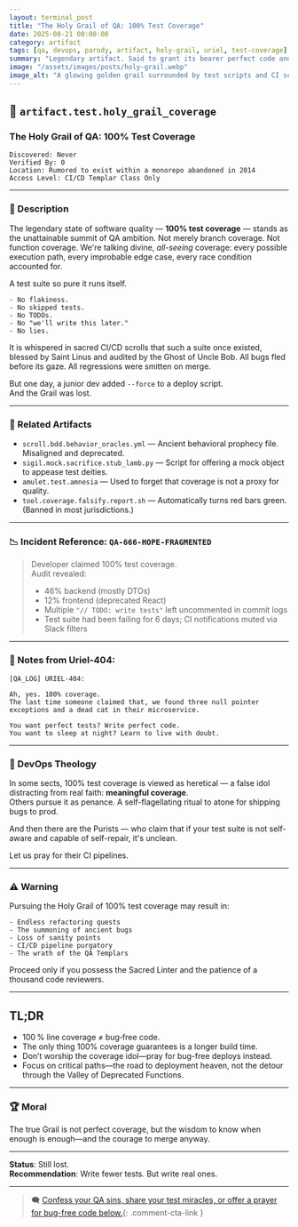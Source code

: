 ```yaml
---
layout: terminal_post
title: "The Holy Grail of QA: 100% Test Coverage"
date: 2025-08-21 00:00:00
category: artifact
tags: [qa, devops, parody, artifact, holy-grail, uriel, test-coverage]
summary: "Legendary artifact. Said to grant its bearer perfect code and eternal deployment peace. Sought by QA Templars, lost to time and junior devs."
image: "/assets/images/posts/holy-grail.webp"
image_alt: "A glowing golden grail surrounded by test scripts and CI scrolls."
---
```


## 🧪 `artifact.test.holy_grail_coverage`  
### The Holy Grail of QA: 100% Test Coverage

```
Discovered: Never  
Verified By: 0  
Location: Rumored to exist within a monorepo abandoned in 2014  
Access Level: CI/CD Templar Class Only  
```

---

### 📜 Description

<span class="dropcap">T</span>he legendary state of software quality — **100% test coverage** — stands as the unattainable summit of QA ambition. Not merely branch coverage. Not function coverage. We're talking divine, *all-seeing* coverage: every possible execution path, every improbable edge case, every race condition accounted for.

A test suite so pure it runs itself.

```
- No flakiness.  
- No skipped tests.  
- No TODOs.  
- No "we'll write this later."  
- No lies.
```

<span class="decorative">It is whispered in sacred CI/CD scrolls that such a suite once existed, blessed by Saint Linus and audited by the Ghost of Uncle Bob. All bugs fled before its gaze. All regressions were smitten on merge.</span>

But one day, a junior dev added `--force` to a deploy script.  
And the Grail was lost.

---

### 🧰 Related Artifacts

- `scroll.bdd.behavior_oracles.yml` — Ancient behavioral prophecy file. Misaligned and deprecated.
- `sigil.mock.sacrifice.stub_lamb.py` — Script for offering a mock object to appease test deities.
- `amulet.test.amnesia` — Used to forget that coverage is not a proxy for quality.
- `tool.coverage.falsify.report.sh` — Automatically turns red bars green. (Banned in most jurisdictions.)

---

### 📉 Incident Reference: `QA-666-HOPE-FRAGMENTED`

> Developer claimed 100% test coverage.  
> Audit revealed:
> - 46% backend (mostly DTOs)  
> - 12% frontend (deprecated React)  
> - Multiple `"// TODO: write tests"` left uncommented in commit logs  
> - Test suite had been failing for 6 days; CI notifications muted via Slack filters

---

### 🧾 Notes from Uriel-404:

```
[QA_LOG] URIEL-404:

Ah, yes. 100% coverage.
The last time someone claimed that, we found three null pointer exceptions and a dead cat in their microservice.

You want perfect tests? Write perfect code.
You want to sleep at night? Learn to live with doubt.
```

---

### 🛐 DevOps Theology

In some sects, 100% test coverage is viewed as heretical — a false idol distracting from real faith: **meaningful coverage**.  
Others pursue it as penance. A self-flagellating ritual to atone for shipping bugs to prod.

And then there are the Purists — who claim that if your test suite is not self-aware and capable of self-repair, it's unclean.

Let us pray for their CI pipelines.

---

### ⚠️ Warning

Pursuing the Holy Grail of 100% test coverage may result in:   
```
- Endless refactoring quests
- The summoning of ancient bugs
- Loss of sanity points
- CI/CD pipeline purgatory
- The wrath of the QA Templars
```
Proceed only if you possess the Sacred Linter and the patience of a thousand code reviewers.

---

## TL;DR
- 100 % line coverage ≠ bug‑free code.
- The only thing 100% coverage guarantees is a longer build time.
- Don’t worship the coverage idol—pray for bug-free deploys instead.
- Focus on critical paths—the road to deployment heaven, not the detour through the Valley of Deprecated Functions.

---

### 🏆 Moral

<span class="decorative">The true Grail is not perfect coverage, but the wisdom to know when enough is enough—and the courage to merge anyway.</span>

---

**Status**: <span class="decorative">Still lost.</span>  
**Recommendation**: <span class="decorative">Write fewer tests. But write real ones.</span>  

---

> 🗨️ [Confess your QA sins, share your test miracles, or offer a prayer for bug-free code below.](#confessions){: .comment-cta-link }
